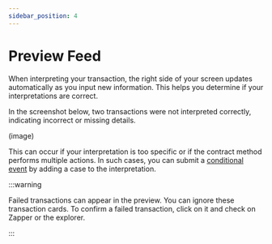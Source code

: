 ```yaml
---
sidebar_position: 4
---
```


# Preview Feed 

When interpreting your transaction, the right side of your screen updates automatically as you input new information. This helps you determine if your interpretations are correct. 

In the screenshot below, two transactions were not interpreted correctly, indicating incorrect or missing details.

(image)

This can occur if your interpretation is too specific or if the contract method performs multiple actions. In such cases, you can submit a [conditional event](https://protocol-docs-smoky.vercel.app/docs/Interpretation/event-interpretation/guide/conditionals) by adding a case to the interpretation.

:::warning 

Failed transactions can appear in the preview. You can ignore these transaction cards. To confirm a failed transaction, click on it and check on Zapper or the explorer.

:::
